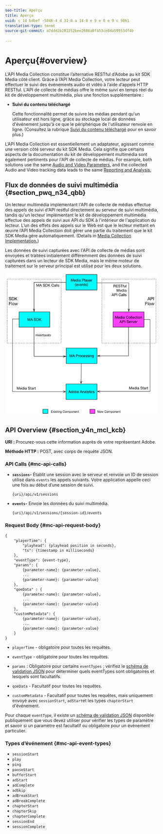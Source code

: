 ```yaml
---
seo-title: Aperçu
title: Aperçu
uuid: c 14 bdbef -5846-4 d 31-8 a 14-8 e 9 e 0 e 9 c 9861
translation-type: tm+mt
source-git-commit: a7ddd2b281252bee2686a0fa53ce8da59553df4b

---
```



# Aperçu{#overview}

L’API Media Collection constitue l’alternative RESTful d’Adobe au kit SDK Media côté client. Grâce à l’API Media Collection, votre lecteur peut effectuer le suivi des événements audio et vidéo à l’aide d’appels HTTP RESTful. L'API de collecte de médias offre le même suivi en temps réel du kit de développement multimédia, plus une fonction supplémentaire :

* **Suivi du contenu téléchargé**

   Cette fonctionnalité permet de suivre les médias pendant qu'un utilisateur est hors ligne, grâce au stockage local de données d'événement jusqu'à ce que le périphérique de l'utilisateur renvoie en ligne. (Consultez la rubrique [Suivi du contenu téléchargé](track-downloaded-content.md) pour en savoir plus.)

L’API Media Collection est essentiellement un adaptateur, agissant comme une version côté serveur du kit SDK Media. Cela signifie que certains aspects de la documentation du kit de développement multimédia sont également pertinents pour l'API de collecte de médias. For example, both solutions use the same [Audio and Video Parameters](../metrics-and-metadata/audio-video-parameters.md), and the collected Audio and Video tracking data leads to the same [Reporting and Analysis.](../media-reports/media-reports-enable.md)

## Flux de données de suivi multimédia {#section_pwq_n34_qbb}

Un lecteur multimédia implémentant l'API de collecte de médias effectue des appels de suivi d'API restful directement au serveur de suivi multimédia, tandis qu'un lecteur implémentant le kit de développement multimédia effectue des appels de suivi aux API du SDK à l'intérieur de l'application du lecteur. L’un des effets des appels sur le Web est que le lecteur mettant en œuvre l’API Media Collection doit gérer une partie du traitement que le kit SDK Media gère automatiquement. (Details in [Media Collection Implementation.](mc-api-impl/mc-api-quick-start.md))

Les données de suivi capturées avec l'API de collecte de médias sont envoyées et traitées initialement différemment des données de suivi capturées dans un lecteur de SDK Media, mais le même moteur de traitement sur le serveur principal est utilisé pour les deux solutions.

![](assets/col_api_overview_simple.png)

## API Overview {#section_y4n_mcl_kcb}

**URI :** Procurez-vous cette information auprès de votre représentant Adobe.

**Méthode HTTP :** POST, avec corps de requête JSON.

### API Calls {#mc-api-calls}

* **`sessions`-** Établit une session avec le serveur et renvoie un ID de session utilisé dans `events` les appels suivants. Votre application appelle ceci une fois au début d’une session de suivi.

   ```
   {uri}/api/v1/sessions
   ```

* **`events`-** Envoie les données du suivi multimédia.

   ```
   {uri}/api/v1/sessions/{session-id}/events
   ```

### Request Body {#mc-api-request-body}

```
{ 
    "playerTime": { 
        "playhead": {playhead position in seconds}, 
        "ts": {timestamp in milliseconds} 
    }, 
    "eventType": {event-type}, 
    "params": { 
        {parameter-name}: {parameter-value}, 
        ... 
        {parameter-name}: {parameter-value} 
    }, 
    "qoeData" : { 
        {parameter-name}: {parameter-value}, 
        ... 
        {parameter-name}: {parameter-value} 
    }, 
    "customMetadata": { 
        {parameter-name}: {parameter-value}, 
        ... 
        {parameter-name}: {parameter-value} 
    } 
} 
```

* `playerTime` - obligatoire pour toutes les requêtes.
* `eventType` - obligatoire pour toutes les requêtes.
* `params` : Obligatoire pour certains `eventTypes` ; vérifiez le [schéma de validation JSON](mc-api-ref/mc-api-json-validation.md) pour déterminer quels eventTypes sont obligatoires et lesquels sont facultatifs.

* `qoeData` - Facultatif pour toutes les requêtes.
* `customMetadata` - Facultatif pour toutes les requêtes, mais uniquement envoyé avec `sessionStart`, `adStart`et les types `chapterStart` d'événement.

Pour chaque `eventType`, il existe un [schéma de validation JSON](mc-api-ref/mc-api-json-validation.md) disponible publiquement que vous devez utiliser pour vérifier les types de paramètre et savoir si un paramètre est facultatif ou obligatoire pour un événement particulier.

### Types d’événement {#mc-api-event-types}

* `sessionStart`
* `play`
* `ping`
* `pauseStart`
* `bufferStart`
* `adStart`
* `adComplete`
* `adSkip`
* `adBreakStart`
* `adBreakComplete`
* `chapterStart`
* `chapterSkip`
* `chapterComplete`
* `sessionEnd`
* `sessionComplete`


